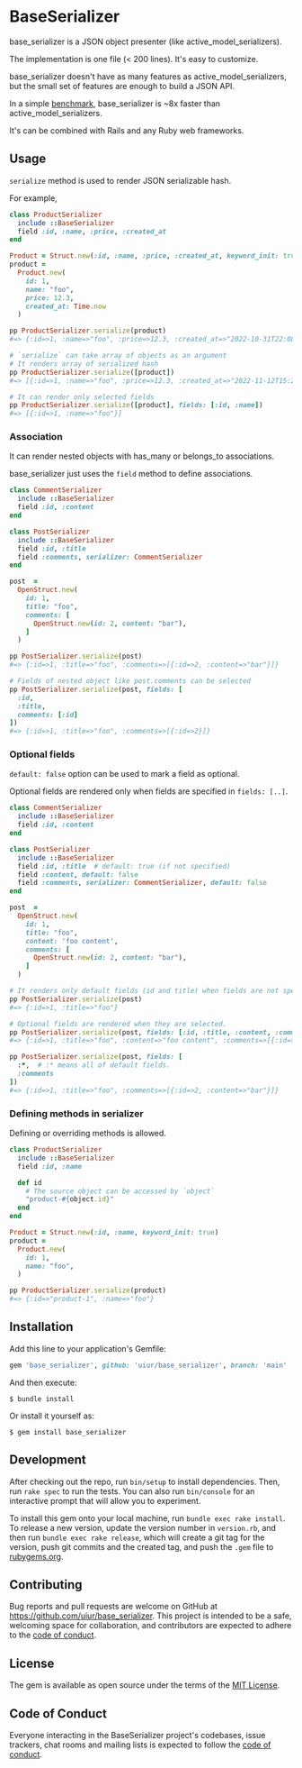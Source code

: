 # BaseSerializer

base_serializer is a JSON object presenter (like active_model_serializers).

The implementation is one file (< 200 lines). It's easy to customize.

base_serializer doesn't have as many features as active_model_serializers, but the small set of features are enough to build a JSON API.

In a simple [benchmark](benchmark/), base_serializer is ~8x faster than active_model_serializers.

It's can be combined with Rails and any Ruby web frameworks.
## Usage
`serialize` method is used to render JSON serializable hash.

For example,

```ruby
class ProductSerializer
  include ::BaseSerializer
  field :id, :name, :price, :created_at
end

Product = Struct.new(:id, :name, :price, :created_at, keyword_init: true)
product =
  Product.new(
    id: 1,
    name: "foo",
    price: 12.3,
    created_at: Time.now
  )

pp ProductSerializer.serialize(product)
#=> {:id=>1, :name=>"foo", :price=>12.3, :created_at=>"2022-10-31T22:08:10.573+09:00"}

# `serialize` can take array of objects as an argument
# It renders array of serialized hash
pp ProductSerializer.serialize([product])
#=> [{:id=>1, :name=>"foo", :price=>12.3, :created_at=>"2022-11-12T15:29:33.820+09:00"}]

# It can render only selected fields
pp ProductSerializer.serialize([product], fields: [:id, :name])
#=> [{:id=>1, :name=>"foo"}]
```

### Association
It can render nested objects with has_many or belongs_to associations.

base_serializer just uses the `field` method to define associations.

```ruby
class CommentSerializer
  include ::BaseSerializer
  field :id, :content
end

class PostSerializer
  include ::BaseSerializer
  field :id, :title
  field :comments, serializer: CommentSerializer
end

post  =
  OpenStruct.new(
    id: 1,
    title: "foo",
    comments: [
      OpenStruct.new(id: 2, content: "bar"),
    ]
  )

pp PostSerializer.serialize(post)
#=> {:id=>1, :title=>"foo", :comments=>[{:id=>2, :content=>"bar"}]}

# Fields of nested object like post.comments can be selected
pp PostSerializer.serialize(post, fields: [
  :id,
  :title,
  comments: [:id]
])
#=> {:id=>1, :title=>"foo", :comments=>[{:id=>2}]}
```

### Optional fields
`default: false` option can be used to mark a field as optional.

Optional fields are rendered only when fields are specified in `fields: [..]`.

```ruby
class CommentSerializer
  include ::BaseSerializer
  field :id, :content
end

class PostSerializer
  include ::BaseSerializer
  field :id, :title  # default: true (if not specified)
  field :content, default: false
  field :comments, serializer: CommentSerializer, default: false
end

post  =
  OpenStruct.new(
    id: 1,
    title: "foo",
    content: 'foo content',
    comments: [
      OpenStruct.new(id: 2, content: "bar"),
    ]
  )

# It renders only default fields (id and title) when fields are not specified
pp PostSerializer.serialize(post)
#=> {:id=>1, :title=>"foo"}

# Optional fields are rendered when they are selected.
pp PostSerializer.serialize(post, fields: [:id, :title, :content, :comments])
#=> {:id=>1, :title=>"foo", :content=>"foo content", :comments=>[{:id=>2, :content=>"bar"}]}

pp PostSerializer.serialize(post, fields: [
  :*,  # :* means all of default fields.
  :comments
])
#=> {:id=>1, :title=>"foo", :comments=>[{:id=>2, :content=>"bar"}]}
```

### Defining methods in serializer
Defining or overriding methods is allowed.

```ruby
class ProductSerializer
  include ::BaseSerializer
  field :id, :name

  def id
    # The source object can be accessed by `object`
    "product-#{object.id}"
  end
end

Product = Struct.new(:id, :name, keyword_init: true)
product =
  Product.new(
    id: 1,
    name: "foo",
  )

pp ProductSerializer.serialize(product)
#=> {:id=>"product-1", :name=>"foo"}
```

## Installation

Add this line to your application's Gemfile:

```ruby
gem 'base_serializer', github: 'uiur/base_serializer', branch: 'main'
```

And then execute:

    $ bundle install

Or install it yourself as:

    $ gem install base_serializer

## Development

After checking out the repo, run `bin/setup` to install dependencies. Then, run `rake spec` to run the tests. You can also run `bin/console` for an interactive prompt that will allow you to experiment.

To install this gem onto your local machine, run `bundle exec rake install`. To release a new version, update the version number in `version.rb`, and then run `bundle exec rake release`, which will create a git tag for the version, push git commits and the created tag, and push the `.gem` file to [rubygems.org](https://rubygems.org).

## Contributing

Bug reports and pull requests are welcome on GitHub at https://github.com/uiur/base_serializer. This project is intended to be a safe, welcoming space for collaboration, and contributors are expected to adhere to the [code of conduct](https://github.com/uiur/base_serializer/blob/main/CODE_OF_CONDUCT.md).

## License

The gem is available as open source under the terms of the [MIT License](https://opensource.org/licenses/MIT).

## Code of Conduct

Everyone interacting in the BaseSerializer project's codebases, issue trackers, chat rooms and mailing lists is expected to follow the [code of conduct](https://github.com/uiur/base_serializer/blob/main/CODE_OF_CONDUCT.md).
